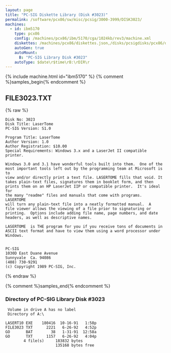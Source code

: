 ```yaml
---
layout: page
title: "PC-SIG Diskette Library (Disk #3023)"
permalink: /software/pcx86/sw/misc/pcsig/3000-3999/DISK3023/
machines:
  - id: ibm5170
    type: pcx86
    config: /machines/pcx86/ibm/5170/cga/1024kb/rev3/machine.xml
    diskettes: /machines/pcx86/diskettes.json,/disks/pcsigdisks/pcx86/diskettes.json
    autoGen: true
    autoMount:
      B: "PC-SIG Library Disk #3023"
    autoType: $date\r$time\rB:\rDIR\r
---
```


{% include machine.html id="ibm5170" %}
{% comment %}samples_begin{% endcomment %}

## FILE3023.TXT

{% raw %}
```
Disk No: 3023                                                           
Disk Title: LaserTome                                                   
PC-SIG Version: S1.0                                                    
                                                                        
Program Title: LaserTome                                                
Author Version: 1.0                                                     
Author Registration: $10.00                                             
Special Requirements: Windows 3.x and a LaserJet II compatible printer. 
                                                                        
Windows 3.0 and 3.1 have wonderful tools built into them.  One of the   
most important tools left out by the programming team at Microsoft is to
view and/or directly print a text file. LASERTOME fills that void. It   
takes plain-text files, signatures them in booklet form, and then       
prints them on an HP LaserJet IIP or compatible printer.  It's ideal for
the many "readme" files and manuals that come with programs.  LASERTOME 
will turn any plain-text file into a neatly formatted manual.  A        
file viewer allows the viewing of a file prior to signaturing or        
printing.  Options include adding file name, page numbers, and date     
headers, as well as descriptive names.                                  
                                                                        
LASERTOME  is THE program for you if you receive tons of documents in   
ASCII text format and have to view them using a word processor under    
Windows.                                                                
                                                                        
                                                                        
PC-SIG                                                                  
1030D East Duane Avenue                                                 
Sunnyvale  Ca. 94086                                                    
(408) 730-9291                                                          
(c) Copyright 1989 PC-SIG, Inc.                                         
```
{% endraw %}

{% comment %}samples_end{% endcomment %}

### Directory of PC-SIG Library Disk #3023

     Volume in drive A has no label
     Directory of A:\

    LASERT10 EXE    180416  10-16-91   1:58p
    FILE3023 TXT      2221   6-26-92   4:52p
    GO       BAT        38   1-31-91  12:58a
    GO       TXT      1157   6-26-92   4:04p
            4 file(s)     183832 bytes
                          135168 bytes free
